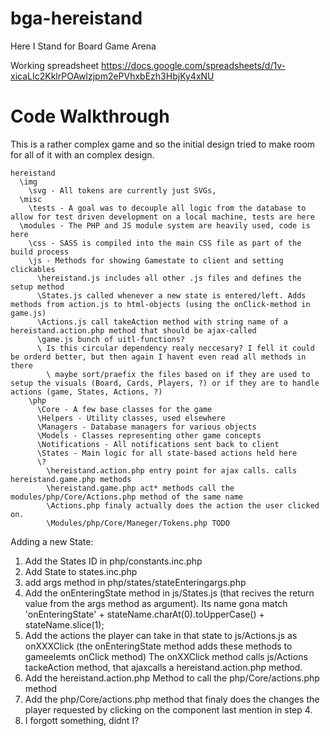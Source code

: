 # bga-hereistand
Here I Stand for Board Game Arena

Working spreadsheet
https://docs.google.com/spreadsheets/d/1v-xicaLIc2KklrPOAwlzjpm2ePVhxbEzh3HbjKy4xNU

# Code Walkthrough

This is a rather complex game and so the initial design tried to make room for all of it with an complex design.

```
hereistand
  \img
    \svg - All tokens are currently just SVGs, 
  \misc
    \tests - A goal was to decouple all logic from the database to allow for test driven development on a local machine, tests are here
  \modules - The PHP and JS module system are heavily used, code is here
    \css - SASS is compiled into the main CSS file as part of the build process
    \js - Methods for showing Gamestate to client and setting clickables
      \hereistand.js includes all other .js files and defines the setup method
      \States.js called whenever a new state is entered/left. Adds methods from action.js to html-objects (using the onClick-method in game.js)
      \Actions.js call takeAction method with string name of a hereistand.action.php method that should be ajax-called
      \game.js bunch of uitl-functions?
      \ Is this circular dependency realy neccesary? I fell it could be orderd better, but then again I havent even read all methods in there
        \ maybe sort/praefix the files based on if they are used to setup the visuals (Board, Cards, Players, ?) or if they are to handle actions (game, States, Actions, ?)
    \php
      \Core - A few base classes for the game
      \Helpers - Utility classes, used elsewhere
      \Managers - Database managers for various objects
      \Models - Classes representing other game concepts
      \Notifications - All notifications sent back to client
      \States - Main logic for all state-based actions held here
      \?
        \hereistand.action.php entry point for ajax calls. calls hereistand.game.php methods
        \hereistand.game.php act* methods call the modules/php/Core/Actions.php method of the same name
        \Actions.php finaly actually does the action the user clicked on.
        \Modules/php/Core/Maneger/Tokens.php TODO
```
 Adding a new State:
   1. Add the States ID in php/constants.inc.php
   2. Add State to states.inc.php
   3. add args method in php/states/stateEnteringargs.php
   4. Add the onEnteringState method in js/States.js (that recives the return value from the args method as argument). Its name gona match 'onEnteringState' + stateName.charAt(0).toUpperCase() + stateName.slice(1);
   5. Add the actions the player can take in that state to js/Actions.js as onXXXClick (the onEnteringState method adds these methods to gameelemts onClick method) The onXXClick method calls js/Actions tackeAction method, that ajaxcalls a hereistand.action.php method.
   6. Add the hereistand.action.php Method to call the php/Core/actions.php method
   7. Add the php/Core/actions.php method that finaly does the changes the player requested by clicking on the component last mention in step 4.
   8. I forgott something, didnt I?
  
